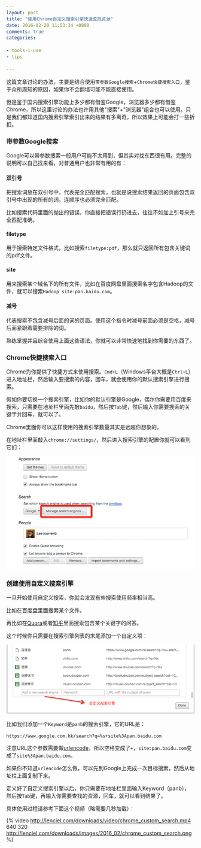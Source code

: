 ```yaml
---
layout: post
title: "使用Chrome自定义搜索引擎快速查找资源"
date: 2016-02-20 11:53:34 +0800
comments: true
categories: 

- tools-i-use
- tips

---
```


这篇文章讨论的办法，主要是结合使用`带参数Google搜索`+`Chrome快捷搜索入口`，鉴于众所周知的原因，如果你不会翻墙可能不能直接使用。

但是鉴于国内搜索引擎功能上多少都有借鉴Google，浏览器多少都有借鉴Chrome，所以这里讨论的办法也许用其他"搜索"+"浏览器"组合也可以使用。只是我们都知道国内搜索引擎索引出来的结果有多离奇，所以效果上可能会打一些折扣。

### 带参数Google搜索

Google可以带参数搜索一般用户可能不太用到，但其实对找东西很有用。完整的说明可以自己找来看，对普通用户也非常有用的有：

#### 双引号

把搜索词放在双引号中，代表完全匹配搜索，也就是说搜索结果返回的页面包含双引号中出现的所有的词，连顺序也必须完全匹配。

比如搜索代码里面的抛出的错误，你直接把错误行扔进去，往往不如加上引号来完全匹配准确。

#### filetype

用于搜索特定文件格式，比如搜索`filetype:pdf`，那么就只返回所有包含关键词的pdf文件。

#### site

用来搜索某个域名下的所有文件，比如在百度网盘里面搜索名字包含Hadoop的文件，就可以搜索`Hadoop site:pan.baidu.com`。

#### 减号

代表搜索不包含减号后面的词的页面。使用这个指令时减号前面必须是空格，减号后面紧跟着需要排除的词。


熟练掌握并且综合使用上面这些语法，你就可以非常快速地找到你需要的东西了。

### Chrome快捷搜索入口

Chrome为你提供了快捷方式来使用搜索。`Cmd+L`（Windows平台大概是`Ctrl+L`）进入地址栏，然后输入要搜索的内容，回车，就会使用你的默认搜索引擎进行搜索。

假如你要切换一个搜索引擎，比如你的默认引擎是Google，偶尔你需要用百度来搜索，只需要在地址栏里面先敲`baidu`，然后按`Tab`键，然后输入你需要搜索的关键字并回车，就可以了。

Chrome里面你可以这样使用的搜索引擎数量其实是远超你想象的。

在地址栏里面敲入`chrome://settings/`，然后进入搜索引擎的配置你就可以看到它们：

![Vhost threshold](/downloads/images/2016_02/manage_search_engine.png "Don't touch me...")


### 创建使用自定义搜索引擎

一旦开始使用自定义搜索，你就会发现有些搜索使用频率相当高。

比如在百度盘里面搜索某个文件。

再比如在[Quora](http://quora.com/)或者[知乎](http://zhihu.com)里面搜索包含某个关键字的问答。

这个时候你只需要在搜索引擎列表的末尾添加一个自定义项：

![Vhost threshold](/downloads/images/2016_02/custom_search_engine.png "Don't touch me...")

比如我们添加一个`Keyword`是`panb`的搜索引擎，它的URL是：

```
https://www.google.com.hk/search?q=%s+site%3Apan.baidu.com
```

注意URL这个参数需要做[urlencode](https://docs.oracle.com/javase/7/docs/api/java/net/URLEncoder.html)，所以空格变成了`+`，`site:pan.baidu.com`变成了`site%3Apan.baidu.com`。

如果你不知道`urlencode`怎么做，可以先到Google上完成一次目标搜索，然后从地址栏上面复制下来。

定义好了自定义搜索引擎以后，你只需要在地址栏里面输入Keyword（panb），然后按`Tab`键，再输入你需要查找的资源，回车，就可以看到结果了。

具体使用过程请参考下面这个视频（略需要几秒加载）：

{% video http://lenciel.com/downloads/video/chrome_custom_search.mp4 640 320 http://lenciel.com/downloads/images/2016_02/chrome_custom_search.png %}


